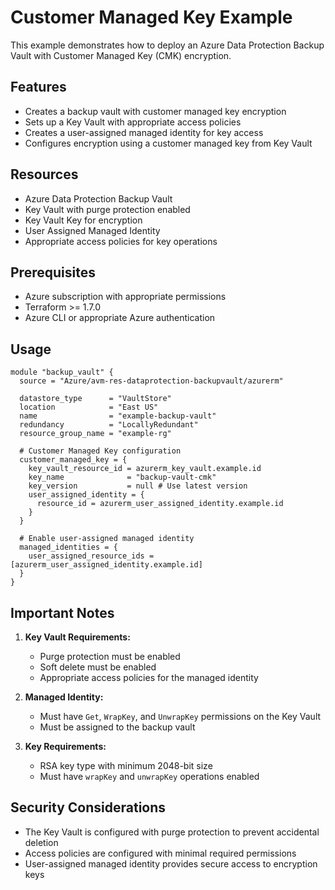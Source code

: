# Customer Managed Key Example

This example demonstrates how to deploy an Azure Data Protection Backup Vault with Customer Managed Key (CMK) encryption.

## Features

- Creates a backup vault with customer managed key encryption
- Sets up a Key Vault with appropriate access policies
- Creates a user-assigned managed identity for key access
- Configures encryption using a customer managed key from Key Vault

## Resources

- Azure Data Protection Backup Vault
- Key Vault with purge protection enabled
- Key Vault Key for encryption
- User Assigned Managed Identity
- Appropriate access policies for key operations

## Prerequisites

- Azure subscription with appropriate permissions
- Terraform >= 1.7.0
- Azure CLI or appropriate Azure authentication

## Usage

```hcl
module "backup_vault" {
  source = "Azure/avm-res-dataprotection-backupvault/azurerm"

  datastore_type      = "VaultStore"
  location            = "East US"
  name                = "example-backup-vault"
  redundancy          = "LocallyRedundant"
  resource_group_name = "example-rg"
  
  # Customer Managed Key configuration
  customer_managed_key = {
    key_vault_resource_id = azurerm_key_vault.example.id
    key_name              = "backup-vault-cmk"
    key_version           = null # Use latest version
    user_assigned_identity = {
      resource_id = azurerm_user_assigned_identity.example.id
    }
  }

  # Enable user-assigned managed identity
  managed_identities = {
    user_assigned_resource_ids = [azurerm_user_assigned_identity.example.id]
  }
}
```

## Important Notes

1. **Key Vault Requirements:**
   - Purge protection must be enabled
   - Soft delete must be enabled
   - Appropriate access policies for the managed identity

2. **Managed Identity:**
   - Must have `Get`, `WrapKey`, and `UnwrapKey` permissions on the Key Vault
   - Must be assigned to the backup vault

3. **Key Requirements:**
   - RSA key type with minimum 2048-bit size
   - Must have `wrapKey` and `unwrapKey` operations enabled

## Security Considerations

- The Key Vault is configured with purge protection to prevent accidental deletion
- Access policies are configured with minimal required permissions
- User-assigned managed identity provides secure access to encryption keys